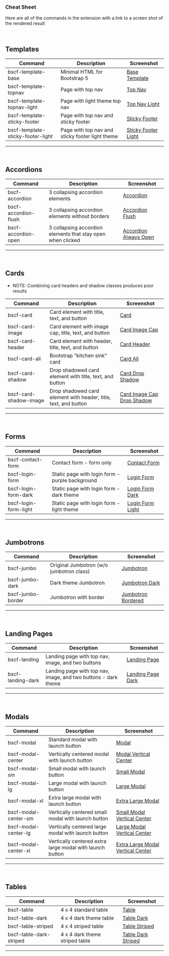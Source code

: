 ### Cheat Sheet

Here are all of the commands in the extension with a link to a screen shot of the rendered result

<br>

## Templates

| Command | Description | Screenshot |
|---|---|---|
|bscf-template-base   |Minimal HTML for Bootstrap 5   |[Base Template](https://github.com/ARussell-CF/bootstrap-5-snippets-by-coder-foundry/blob/master/img/BaseTemplate.png?raw=true)   |
|bscf-template-topnav   |Page with top nav   |[Top Nav](https://github.com/ARussell-CF/bootstrap-5-snippets-by-coder-foundry/blob/master/img/TopNav.png?raw=true)   |
|bscf-template-topnav-light   |Page with light theme top nav   |[Top Nav Light](https://github.com/ARussell-CF/bootstrap-5-snippets-by-coder-foundry/blob/master/img/TopNavLight.png?raw=true)   |
|bscf-template-sticky-footer   |Page with top nav and sticky footer   |[Sticky Footer](https://github.com/ARussell-CF/bootstrap-5-snippets-by-coder-foundry/blob/master/img/StickyFooter.png?raw=true)   |
|bscf-template-sticky-footer-light   |Page with top nav and sticky footer light theme   |[Sticky Footer Light](https://github.com/ARussell-CF/bootstrap-5-snippets-by-coder-foundry/blob/master/img/StickyFooter.png?raw=true)    |

---
<br>

## Accordions

| Command | Description | Screenshot |
|---|---|---|
|bscf-accordion   |3 collapsing accordion elements   |[Accordion](https://github.com/ARussell-CF/bootstrap-5-snippets-by-coder-foundry/blob/master/img/Accordion.png?raw=true)   |
|bscf-accordion-flush   |3 collapsing accordion elements without borders   |[Accordion Flush](https://github.com/ARussell-CF/bootstrap-5-snippets-by-coder-foundry/blob/master/img/AccordionFlush.png?raw=true)   |
|bscf-accordion-open   |3 collapsing accordion elements that stay open when clicked   |[Accordion Always Open](https://github.com/ARussell-CF/bootstrap-5-snippets-by-coder-foundry/blob/master/img/AccordionAlwaysOpen.png?raw=true)   |

---
<br>

## Cards

- NOTE: Combining card headers and shadow classes produces poor results

| Command | Description | Screenshot |
|---|---|---|
|bscf-card   |Card element with title, text, and button   |[Card](https://github.com/ARussell-CF/bootstrap-5-snippets-by-coder-foundry/blob/master/img/Card.png?raw=true)   |
|bscf-card-image   |Card element with image cap, title, text, and button   |[Card Image Cap](https://github.com/ARussell-CF/bootstrap-5-snippets-by-coder-foundry/blob/master/img/CardImage.png?raw=true)   |
|bscf-card-header   |Card element with header, title, text, and button   |[Card Header](https://github.com/ARussell-CF/bootstrap-5-snippets-by-coder-foundry/blob/master/img/CardHeader.png?raw=true)   |
|bscf-card-all   |Bootstrap "kitchen sink" card   |[Card All](https://github.com/ARussell-CF/bootstrap-5-snippets-by-coder-foundry/blob/master/img/CardAll.png?raw=true)   |
|bscf-card-shadow   |Drop shadowed card element with title, text, and button   |[Card Drop Shadow](https://github.com/ARussell-CF/bootstrap-5-snippets-by-coder-foundry/blob/master/img/CardShadow.png?raw=true)   |
|bscf-card-shadow-image   |Drop shadowed card element with header, title, text, and button   |[Card Image Cap Drop Shadow](https://github.com/ARussell-CF/bootstrap-5-snippets-by-coder-foundry/blob/master/img/CardShadowImage.png?raw=true)   |

---
<br>

## Forms

| Command | Description | Screenshot |
|---|---|---|
|bscf-contact-form   |Contact form - form only   |[Contact Form](https://github.com/ARussell-CF/bootstrap-5-snippets-by-coder-foundry/blob/master/img/ContactForm.png?raw=true)   |
|bscf-login-form   |Static page with login form - purple background   |[Login Form](https://github.com/ARussell-CF/bootstrap-5-snippets-by-coder-foundry/blob/master/img/LoginForm.png?raw=true)   |
|bscf-login-form-dark   |Static page with login form - dark theme   |[Login Form Dark](https://github.com/ARussell-CF/bootstrap-5-snippets-by-coder-foundry/blob/master/img/LoginFormDark.png?raw=true)   |
|bscf-login-form-light   |Static page with login form - light theme   |[Login Form Light](https://github.com/ARussell-CF/bootstrap-5-snippets-by-coder-foundry/blob/master/img/LoginFormLight.png?raw=true)   |

---
<br>

## Jumbotrons

| Command | Description | Screenshot |
|---|---|---|
|bscf-jumbo   |Original Jumbotron (w/o jumbotron class)   |[Jumbotron](https://github.com/ARussell-CF/bootstrap-5-snippets-by-coder-foundry/blob/master/img/Jumbotron.png?raw=true)   |
|bscf-jumbo-dark   |Dark theme Jumbotron   |[Jumbotron Dark](https://github.com/ARussell-CF/bootstrap-5-snippets-by-coder-foundry/blob/master/img/JumbotronDark.png?raw=true)   |
|bscf-jumbo-border   |Jumbotron with border   |[Jumbotron Bordered](https://github.com/ARussell-CF/bootstrap-5-snippets-by-coder-foundry/blob/master/img/JumbotronBorder.png?raw=true)   |

---
<br>

## Landing Pages

| Command | Description | Screenshot |
|---|---|---|
|bscf-landing   |Landing page with top nav, image, and two buttons   |[Landing Page](https://github.com/ARussell-CF/bootstrap-5-snippets-by-coder-foundry/blob/master/img/LandingPage.png?raw=true)   |
|bscf-landing-dark   |Landing page with top nav, image, and two buttons - dark theme   |[Landing Page Dark](https://github.com/ARussell-CF/bootstrap-5-snippets-by-coder-foundry/blob/master/img/LandingPageDark.png?raw=true)   |

---
<br>

## Modals

| Command | Description | Screenshot |
|---|---|---|
|bscf-modal   |Standard modal with launch button   |[Modal](https://github.com/ARussell-CF/bootstrap-5-snippets-by-coder-foundry/blob/master/img/Modal.png?raw=true)   |
|bscf-modal-center   |Vertically centered modal with launch button   |[Modal Vertical Center](https://github.com/ARussell-CF/bootstrap-5-snippets-by-coder-foundry/blob/master/img/ModalCenter.png?raw=true)    |
|bscf-modal-sm   |Small modal with launch button  |[Small Modal](https://github.com/ARussell-CF/bootstrap-5-snippets-by-coder-foundry/blob/master/img/ModalSmall.png?raw=true)   |
|bscf-modal-lg   |Large modal with launch button  |[Large Modal](https://github.com/ARussell-CF/bootstrap-5-snippets-by-coder-foundry/blob/master/img/ModalLarge.png?raw=true)   |
|bscf-modal-xl   |Extra large modal with launch button  |[Extra Large Modal](https://github.com/ARussell-CF/bootstrap-5-snippets-by-coder-foundry/blob/master/img/ModalXL.png?raw=true)   |
|bscf-modal-center-sm   |Vertically centered small modal with launch button |[Small Modal Vertical Center](https://github.com/ARussell-CF/bootstrap-5-snippets-by-coder-foundry/blob/master/img/ModalSmallCenter.png?raw=true)   |
|bscf-modal-center-lg   |Vertically centered large modal with launch button |[Large Modal Vertical Center](https://github.com/ARussell-CF/bootstrap-5-snippets-by-coder-foundry/blob/master/img/ModalLargeCenter.png?raw=true)   |
|bscf-modal-center-xl   |Vertically centered extra large modal with launch button |[Extra Large Modal Vertical Center](https://github.com/ARussell-CF/bootstrap-5-snippets-by-coder-foundry/blob/master/img/ModalXLCenter.png?raw=true)   |

---
<br>

## Tables

| Command | Description | Screenshot |
|---|---|---|
|bscf-table   |4 x 4 standard table   |[Table](https://github.com/ARussell-CF/bootstrap-5-snippets-by-coder-foundry/blob/master/img/Table.png?raw=true)   |
|bscf-table-dark   |4 x 4 dark theme table   |[Table Dark](https://github.com/ARussell-CF/bootstrap-5-snippets-by-coder-foundry/blob/master/img/TableDark.png?raw=true)   |
|bscf-table-striped   |4 x 4 striped table   |[Table Striped](https://github.com/ARussell-CF/bootstrap-5-snippets-by-coder-foundry/blob/master/img/TableStriped.png?raw=true)   |
|bscf-table-dark-striped   |4 x 4 dark theme striped table   |[Table Dark Striped](https://github.com/ARussell-CF/bootstrap-5-snippets-by-coder-foundry/blob/master/img/TableDarkStriped.png?raw=true)   |

---